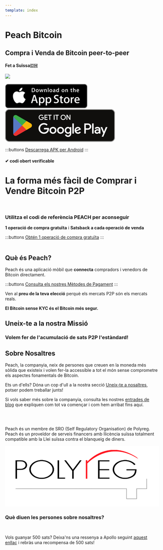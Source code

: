```yaml
---
template: index
---
```

<!--[teaser]-->
# Peach Bitcoin
## Compra i Venda de Bitcoin <span>peer-to-peer</span>
#### Fet a Suïssa🇨🇭

<div class="inner-wrap">

![](/img/phones.png)

<div>
  <div class="md:flex items-end">
    <a href="https://testflight.apple.com/join/wfSPFEWG"><img class="h-180px md:h-90px" src="/img/home/download-on-the-app-store.svg" alt="Download on the Apple Store"></a>
    <a class="md:ml-4" href="https://play.google.com/store/apps/details?id=com.peachbitcoin.peach.mainnet"><img class="h-180px md:h-90px" src="/img/home/get-it-on-google-play.svg" alt="Get it on Google Play"></a>
  </div>
  
  :::buttons
  [Descarrega APK per Android](/ca/apk/)
  :::
  
</div>

</div>

#### ✔ codi obert verificable

<!--[top]-->
# La forma més fàcil de Comprar i Vendre Bitcoin P2P
<br>

### Utilitza el codi de referència PEACH per aconseguir

**1 operació de compra gratuïta** i **Satsback a cada operació de venda**

:::buttons
[Obtén 1 operació de compra gratuïta](https://peachbitcoin.com/referral/?code=PEACH)
:::
<br><br>
## Què és Peach?

Peach és una aplicació mòbil que **connecta** compradors i venedors de Bitcoin directament.

:::buttons
[Consulta els nostres Mètodes de Pagament](/ca/how-it-works/#available-payment-methods)
:::

Ven al **preu de la teva elecció** perquè els mercats P2P són els mercats reals.

**El Bitcoin sense KYC és el Bitcoin més segur.**

<!--[mission]-->
## Uneix-te a la nostra Missió

### Volem fer de l'acumulació de sats P2P l'estàndard!

<!--[about]-->
## Sobre Nosaltres

Peach, la companyia, neix de persones que creuen en la moneda més sòlida que existeix i volen fer-la accessible a tot el món sense comprometre els aspectes fonamentals de Bitcoin.

Ets un d'ells? Dóna un cop d'ull a la nostra secció [Uneix-te a nosaltres](/ca/join-us/), potser podem treballar junts!

Si vols saber més sobre la companyia, consulta les nostres [entrades de blog](/ca/blog/) que expliquen com tot va començar i com hem arribat fins aquí.

<br><br>

Peach és un membre de SRO (Self Regulatory Organisation) de Polyreg. Peach és un proveïdor de serveis financers amb llicència suïssa totalment compatible amb la Llei suïssa contra el blanqueig de diners.

![](/img/home/polyreg.png)

### Què diuen les persones sobre nosaltres?
<br>
<div id="ap-widget-container" class="ap-widget-container" prod_code="peach" show ="top" bg_color="#FFFFFF" review_bg_color = "#FFFFFF" text_color = "#000000"></div>

Vols guanyar 500 sats? Deixa'ns una ressenya a Apollo seguint [aquest enllaç](https://heyapollo.com/invite-review?prod=peach) i rebràs una recompensa de 500 sats!
